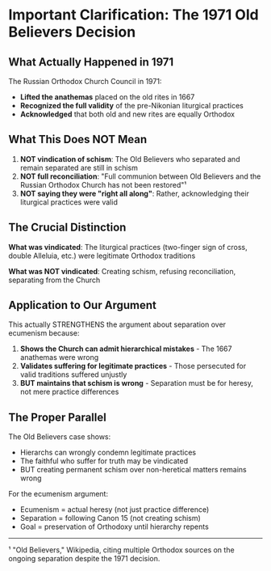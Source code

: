 # Important Clarification: The 1971 Old Believers Decision

## What Actually Happened in 1971

The Russian Orthodox Church Council in 1971:
- **Lifted the anathemas** placed on the old rites in 1667
- **Recognized the full validity** of the pre-Nikonian liturgical practices
- **Acknowledged** that both old and new rites are equally Orthodox

## What This Does NOT Mean

1. **NOT vindication of schism**: The Old Believers who separated and remain separated are still in schism
2. **NOT full reconciliation**: "Full communion between Old Believers and the Russian Orthodox Church has not been restored"¹
3. **NOT saying they were "right all along"**: Rather, acknowledging their liturgical practices were valid

## The Crucial Distinction

**What was vindicated**: The liturgical practices (two-finger sign of cross, double Alleluia, etc.) were legitimate Orthodox traditions

**What was NOT vindicated**: Creating schism, refusing reconciliation, separating from the Church

## Application to Our Argument

This actually STRENGTHENS the argument about separation over ecumenism because:

1. **Shows the Church can admit hierarchical mistakes** - The 1667 anathemas were wrong
2. **Validates suffering for legitimate practices** - Those persecuted for valid traditions suffered unjustly
3. **BUT maintains that schism is wrong** - Separation must be for heresy, not mere practice differences

## The Proper Parallel

The Old Believers case shows:
- Hierarchs can wrongly condemn legitimate practices
- The faithful who suffer for truth may be vindicated
- BUT creating permanent schism over non-heretical matters remains wrong

For the ecumenism argument:
- Ecumenism = actual heresy (not just practice difference)
- Separation = following Canon 15 (not creating schism)
- Goal = preservation of Orthodoxy until hierarchy repents

---

¹ "Old Believers," Wikipedia, citing multiple Orthodox sources on the ongoing separation despite the 1971 decision.